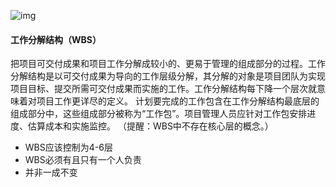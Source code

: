 ![img](http://pic.cnitpm.com/upload/img2013/2014-05-10/c1caa704-f280-437c-b994-9ea6afbabe95.jpg)

#### 工作分解结构（WBS）

把项目可交付成果和项目工作分解成较小的、更易于管理的组成部分的过程。工作分解结构是以可交付成果为导向的工作层级分解，其分解的对象是项目团队为实现项目目标、提交所需可交付成果而实施的工作。工作分解结构每下降一个层次就意味着对项目工作更详尽的定义。
计划要完成的工作包含在工作分解结构最底层的组成部分中，这些组成部分被称为“工作包”。项目管理人员应针对工作包安排进度、估算成本和实施监控。
（提醒：WBS中不存在核心层的概念。）

- WBS应该控制为4-6层
- WBS必须有且只有一个人负责
- 并非一成不变
